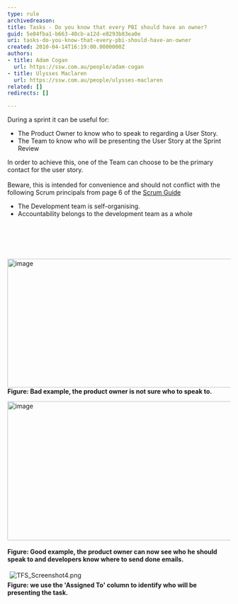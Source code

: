 ```yaml
---
type: rule
archivedreason: 
title: Tasks - Do you know that every PBI should have an owner?
guid: 5e84fba1-b663-40cb-a12d-e8293b83ea0e
uri: tasks-do-you-know-that-every-pbi-should-have-an-owner
created: 2010-04-14T16:19:00.0000000Z
authors:
- title: Adam Cogan
  url: https://ssw.com.au/people/adam-cogan
- title: Ulysses Maclaren
  url: https://ssw.com.au/people/ulysses-maclaren
related: []
redirects: []

---
```



<div style="display&#58;inline;"><div>During a sprint it can be useful for&#58;</div>
<ul><li>The Product Owner to know who to speak to regarding a User Story.</li>
<li>The Team to know who will be presenting the User Story at the Sprint Review</li></ul>
<div>In order to achieve this, one of the Team can choose to be the primary contact for the user story. </div>
<div><br>Beware, this is intended for convenience and should not conflict with the following Scrum principals from page 6 of the <a href="/Pages/Scrumguide.aspx">Scrum Guide</a></div>
<ul><li>The Development team is self-organising.</li>
<li>Accountability belongs to the development team as a whole&#160;</li></ul></div>


<br><excerpt class='endintro'></excerpt><br>

  <p>&#160;</p>
<p><img title="image" alt="image" src="/PublishingImages/UserStoryOwner_Bad.png" border="0" style="border-width&#58;0px;width&#58;604px;height&#58;290px;display&#58;inline;" /> <br>
<strong class="ms-rteCustom-FigureBad">Figure&#58; Bad example, the product owner is not sure who to speak to.</strong></p>
<p><img title="image" alt="image" src="/PublishingImages/UserStoryOwner_Good.png" border="0" style="border-width&#58;0px;width&#58;604px;height&#58;313px;display&#58;inline;" />&#160;<br>
<strong class="ms-rteCustom-FigureGood">Figure&#58; Good example, the product owner can now see who he should speak to and developers know where to send done emails.</strong></p>
<p>
<img alt="TFS_Screenshot4.png" src="/PublishingImages/TFS_Screenshot4.png" style="margin&#58;5px;" /><br><strong>Figure&#58; we use the 'Assigned To' column to identify who will be presenting the task.</strong><br></p>


